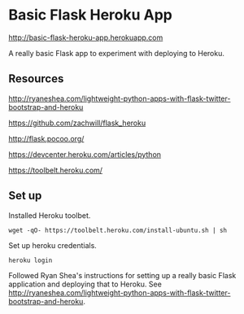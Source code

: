 Basic Flask Heroku App
======================

http://basic-flask-heroku-app.herokuapp.com

A really basic Flask app to experiment with deploying to Heroku.

Resources
---------

http://ryaneshea.com/lightweight-python-apps-with-flask-twitter-bootstrap-and-heroku

https://github.com/zachwill/flask_heroku

http://flask.pocoo.org/

https://devcenter.heroku.com/articles/python

https://toolbelt.heroku.com/


Set up
------

Installed Heroku toolbet.

```
wget -qO- https://toolbelt.heroku.com/install-ubuntu.sh | sh
```

Set up heroku credentials.

```
heroku login
```

Followed Ryan Shea's instructions for setting up a really basic Flask application and deploying that to Heroku. See http://ryaneshea.com/lightweight-python-apps-with-flask-twitter-bootstrap-and-heroku.
